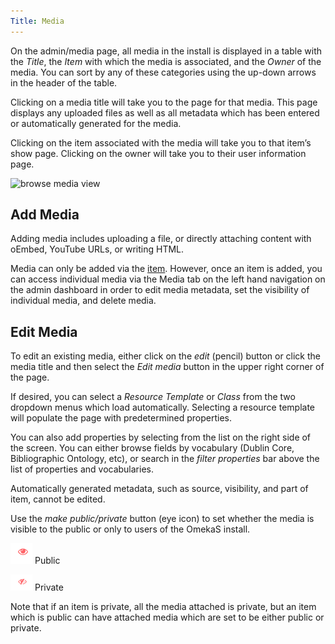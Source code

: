 ```yaml
---
Title: Media
---
```

On the admin/media page, all media in the install is displayed in a table with the *Title*, the *Item* with which the media is associated, and the *Owner* of the media. You can sort by any of these categories using the up-down arrows in the header of the table.

Clicking on a media title will take you to the page for that media. This page displays any uploaded files as well as all metadata which has been entered or automatically generated for the media.

Clicking on the item associated with the media will take you to that item’s show page. Clicking on the owner will take you to their user information page.

![browse media view](..content/contentfiles/mediaBrowse.png)

## Add Media

Adding media includes uploading a file, or directly attaching content with oEmbed, YouTube URLs, or writing HTML.

Media can only be added via the [item](../content/Items.md). However, once an item is added, you can access individual media via the Media tab on the left hand navigation on the admin dashboard in order to edit media metadata, set the visibility of individual media, and delete media. 

## Edit Media
To edit an existing media, either click on the *edit* (pencil) button or click the media title and then select the *Edit media* button in the upper right corner of the page. 

If desired, you can select a *Resource Template* or *Class* from the two dropdown menus which load automatically. Selecting a resource template will populate the page with predetermined properties.

You can also add properties by selecting from the list on the right side of the screen. You can either browse fields by vocabulary (Dublin Core, Bibliographic Ontology, etc), or search in the *filter properties* bar above the list of properties and vocabularies.

Automatically generated metadata, such as source, visibility, and part of item, cannot be edited. 

Use the *make public/private* button (eye icon) to set whether the media is visible to the public or only to users of the OmekaS install. 

![make public button showing an eye icon](../content/contentfiles/item_public.png) Public 

![make private button showing an eye icon with a diagonal slash through it](../content/contentfiles/item_private.png)  Private

Note that if an item is private, all the media attached is private, but an item which is public can have attached media which are set to be either public or private.
